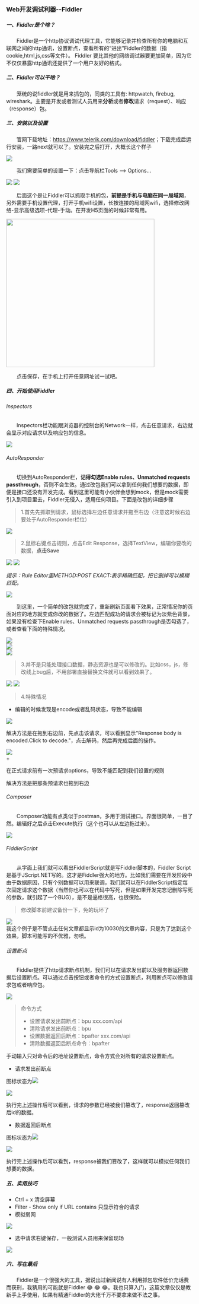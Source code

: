 ### Web开发调试利器--Fiddler
##### 一、Fiddler是个啥？
<p style="text-indent:2em">
  Fiddler是一个http协议调试代理工具，它能够记录并检查所有你的电脑和互联网之间的http通讯，设置断点，查看所有的“进出”Fiddler的数据（指cookie,html,js,css等文件）。 Fiddler 要比其他的网络调试器要更加简单，因为它不仅仅暴露http通讯还提供了一个用户友好的格式。
</p>

##### 二、Fiddler可以干啥？
<p style="text-indent:2em">
  笼统的说fiddler就是用来抓包的，同类的工具有: httpwatch, firebug, wireshark。主要是开发或者测试人员用来<b>分析</b>或者<b>修改</b>请求（request）、响应（response）包。
</p>

##### 三、安装以及设置
<p style="text-indent:2em">
  官网下载地址：<a href="https://www.telerik.com/download/fiddler" target="_blank">https://www.telerik.com/download/fiddler</a>；下载完成后运行安装，一路next就可以了。安装完之后打开，大概长这个样子
</p>
  <img src="/xilan-docs/static/img/fiddler/全界面.png" style="background: url('/xilan-docs/static/img/图片加载中.png')">
<p style="text-indent:2em">
  我们需要简单的设置一下：点击导航栏Tools --> Options...<br>
</p>
  <img src="/xilan-docs/static/img/fiddler/设置1.png" style="background: url('/xilan-docs/static/img/图片加载中.png')">
  <img src="/xilan-docs/static/img/fiddler/设置2.png" style="background: url('/xilan-docs/static/img/图片加载中.png')"><br>
<p style="text-indent:2em">
  后面这个是让Fiddler可以抓取手机的包，<b>前提是手机与电脑在同一局域网</b>，另外需要手机设置代理，打开手机wifi设置，长按连接的局域网wifi，选择修改网络-显示高级选项-代理-手动。在开发H5页面的时候非常有用。<br>
</p>
  <img src="/xilan-docs/static/img/fiddler/手机代理.jpg" style="width: 400px" style="background: url('/xilan-docs/static/img/图片加载中.png')"><br>
<p style="text-indent:2em">
  点击保存，在手机上打开任意网址试一试吧。    
</p>

##### 四、开始使用Fiddler
###### Inspectors
<p style="text-indent:2em">
  Inspectors栏功能跟浏览器的控制台的Network一样，点击任意请求，右边就会显示对应请求以及响应包的信息。
</p>
  <img src="/xilan-docs/static/img/fiddler/inspectors.png" style="background: url('/xilan-docs/static/img/图片加载中.png')"><br>

###### AutoResponder
<p style="text-indent:2em">
  切换到AutoResponder栏，<b>记得勾选Enable rules、Unmatched requests passthrough</b>，否则不会生效。通过改包我们可以拿到任何我们想要的数据，即便是接口还没有开发完成。看到这里可能有小伙伴会想到mock，但是mock需要引入到项目里去，Fiddler无侵入，适用任何项目。下面是改包的详细步骤
</p>  
  
> 1.首先先抓取到请求，鼠标选择左边任意请求并拖至右边（注意这时候右边要处于AutoResponder栏位）  

  <img src="/xilan-docs/static/img/fiddler/改包步骤1.png" style="background: url('/xilan-docs/static/img/图片加载中.png')"><br>  

> 2.鼠标右键点击规则，点击Edit Response，选择TextView，编辑你要改的数据，<strong>点击Save</strong>

  <img src="/xilan-docs/static/img/fiddler/改包步骤3.png" style="background: url('/xilan-docs/static/img/图片加载中.png')">
  <img src="/xilan-docs/static/img/fiddler/改包步骤2.png" style="background: url('/xilan-docs/static/img/图片加载中.png')"><br>  

_提示：Rule Editor里METHOD:POST EXACT:表示精确匹配，把它删掉可以模糊匹配。_

  <img src="/xilan-docs/static/img/fiddler/精确匹配.png" style="background: url('/xilan-docs/static/img/图片加载中.png')"><br>
<p style="text-indent:2em">
  到这里，一个简单的改包就完成了，重新刷新页面看下效果，正常情况你的页面对应的地方就变成你改的数据了。左边匹配成功的请求会被标记为淡紫色背景，如果没有检查下Enable rules、Unmatched requests passthrough是否勾选了，或者查看下面的特殊情况。
</p>
<img src="/xilan-docs/static/img/fiddler/改包成功.png" style="background: url('/xilan-docs/static/img/图片加载中.png')"><br>
<img src="/xilan-docs/static/img/fiddler/成功后的数据.png" style="background: url('/xilan-docs/static/img/图片加载中.png')"><br>
<img src="/xilan-docs/static/img/fiddler/控制台结果.png" style="background: url('/xilan-docs/static/img/图片加载中.png')"><br>   
  
> 3.并不是只能处理接口数据，静态资源也是可以修改的。比如css，js，修改线上bug后，不用部署直接替换文件就可以看到效果了。

<img src="/xilan-docs/static/img/fiddler/改包静态文件.png" style="background: url('/xilan-docs/static/img/图片加载中.png')">  

<img src="/xilan-docs/static/img/fiddler/css改包.png" style="background: url('/xilan-docs/static/img/图片加载中.png')">

> 4.特殊情况
+ <p>编辑的时候发现是encode或者乱码状态，导致不能编辑</p>
<img src="/xilan-docs/static/img/fiddler/乱码.png" style="background: url('/xilan-docs/static/img/图片加载中.png')"><br>
<p>解决方法是在拖到右边前，先点击该请求，可以看到显示"Response body is encoded.Click to decode."，点击解码，然后再完成后面的操作。</p>
<img src="/xilan-docs/static/img/fiddler/解码.png" style="background: url('/xilan-docs/static/img/图片加载中.png')"><br>
+ <p>在正式请求前有一次预请求options，导致不能匹配到我们设置的规则</p>
<p>解决方法是把那条预请求也拖到右边 

###### Composer
<p style="text-indent:2em">
  Composer功能有点类似于postman，多用于测试接口。界面很简单，一目了然。编辑好之后点击Execute执行（这个也可以从左边拖过来）。
</p>  
<img src="/xilan-docs/static/img/fiddler/composer.png" style="background: url('/xilan-docs/static/img/图片加载中.png')"><br>  

###### FiddlerScript  
<p style="text-indent:2em">
  从字面上我们就可以看出FiddlerScript就是写Fiddler脚本的，Fiddler Script是基于JScript.NET写的。这才是Fiddler强大的地方。比如我们需要在开发阶段中由于数据原因，只有个别数据可以用来联调，我们就可以在FiddlerScript指定每次固定请求这个数据（当然你也可以在代码中写死，但是如果开发完忘记删除写死的参数，就引起了一个BUG），是不是逼格很高，也很保险。
</p>  

>  修改脚本前建议备份一下，免的玩坏了<br>  

<img src="/xilan-docs/static/img/fiddler/script1.png" style="background: url('/xilan-docs/static/img/图片加载中.png')"><br> 
我这个例子是不管点击任何文章都显示id为10030的文章内容，只是为了达到这个效果，脚本可能写的不优雅，勿喷。
###### 设置断点
<p style="text-indent:2em">
  Fiddler提供了http请求断点机制，我们可以在请求发出前以及服务器返回数据后设置断点。可以通过点击按钮或者命令的方式设置断点，利用断点可以修改请求包或者响应包。
</p>    

<img src="/xilan-docs/static/img/fiddler/断点0.png" style="background: url('/xilan-docs/static/img/图片加载中.png')">  

>  命令方式  
> + 设置请求发出前断点：bpu xxx.com/api
> + 清除请求发出前断点：bpu 
> + 设置数据返回后断点：bpafter xxx.com/api
> + 清除数据返回后断点命令：bpafter 

手动输入只对命令后的地址设置断点，命令方式会对所有的请求设置断点。

+ 请求发出前断点  

图标状态为<img src="/xilan-docs/static/img/fiddler/前.png">  

<img src="/xilan-docs/static/img/fiddler/断点3.png">  

执行完上述操作后可以看到，请求的参数已经被我们篡改了，response返回篡改后id的数据。

+ 数据返回后断点  

图标状态为<img src="/xilan-docs/static/img/fiddler/后.png" style="background: url('/xilan-docs/static/img/图片加载中.png')">  

<img src="/xilan-docs/static/img/fiddler/断点4.png" style="background: url('/xilan-docs/static/img/图片加载中.png')">  

执行完上述操作后可以看到，response被我们篡改了，这样就可以模拟任何我们想要的数据。

##### 五、实用技巧
+ Ctrl + x 清空屏幕
+ Filter - Show only if URL contains 只显示符合的请求
+ 模拟弱网  

<img src="/xilan-docs/static/img/fiddler/弱网.png" style="background: url('/xilan-docs/static/img/图片加载中.png')"><br>
+ 选中请求右键保存，一般测试人员用来保留现场  

<img src="/xilan-docs/static/img/fiddler/保存.png" style="background: url('/xilan-docs/static/img/图片加载中.png')"><br> 
##### 六、写在最后
<p style="text-indent:2em">
  Fiddler是一个很强大的工具，据说出过新闻说有人利用抓包软件低价充话费而获刑，我猜用的可能就是Fiddler 😂 😂 😂。我也只算入门，这篇文章仅仅是教新手上手使用，如果有精通Fiddler的大佬千万不要拿来做不法之事。
</p> 